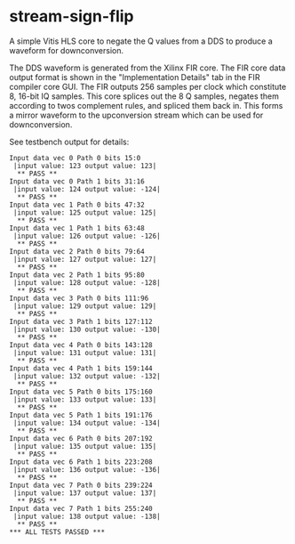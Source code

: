 # stream-sign-flip
A simple Vitis HLS core to negate the Q values from a DDS to produce a waveform for downconversion.

The DDS waveform is generated from the Xilinx FIR core. The FIR core data output format is shown in the "Implementation Details" tab in the FIR compiler core GUI. The FIR outputs 256 samples per clock which constitute 8, 16-bit IQ samples. This core splices out the 8 Q samples, negates them according to twos complement rules, and spliced them back in. This forms a mirror waveform to the upconversion stream which can be used for downconversion.

See testbench output for details:
```
Input data vec 0 Path 0 bits 15:0
 |input value: 123 output value: 123| 
  ** PASS ** 
Input data vec 0 Path 1 bits 31:16
 |input value: 124 output value: -124| 
  ** PASS **
Input data vec 1 Path 0 bits 47:32
 |input value: 125 output value: 125| 
  ** PASS ** 
Input data vec 1 Path 1 bits 63:48
 |input value: 126 output value: -126| 
  ** PASS **
Input data vec 2 Path 0 bits 79:64
 |input value: 127 output value: 127| 
  ** PASS ** 
Input data vec 2 Path 1 bits 95:80
 |input value: 128 output value: -128| 
  ** PASS **
Input data vec 3 Path 0 bits 111:96
 |input value: 129 output value: 129| 
  ** PASS ** 
Input data vec 3 Path 1 bits 127:112
 |input value: 130 output value: -130| 
  ** PASS **
Input data vec 4 Path 0 bits 143:128
 |input value: 131 output value: 131| 
  ** PASS ** 
Input data vec 4 Path 1 bits 159:144
 |input value: 132 output value: -132| 
  ** PASS **
Input data vec 5 Path 0 bits 175:160
 |input value: 133 output value: 133| 
  ** PASS ** 
Input data vec 5 Path 1 bits 191:176
 |input value: 134 output value: -134| 
  ** PASS **
Input data vec 6 Path 0 bits 207:192
 |input value: 135 output value: 135| 
  ** PASS ** 
Input data vec 6 Path 1 bits 223:208
 |input value: 136 output value: -136| 
  ** PASS **
Input data vec 7 Path 0 bits 239:224
 |input value: 137 output value: 137| 
  ** PASS ** 
Input data vec 7 Path 1 bits 255:240
 |input value: 138 output value: -138| 
  ** PASS **
*** ALL TESTS PASSED ***
```
